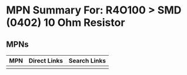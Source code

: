 



# MPN Summary For: R4O100 > SMD (0402) 10 Ohm Resistor

## MPNs
  

|MPN|Direct Links|Search Links|
| :--- | :--- | :--- |
||||
